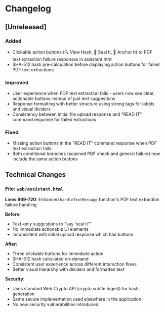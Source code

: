 # Changelog

## [Unreleased]

### Added
- Clickable action buttons (🔍 View Hash, 📜 Seal It, 🔗 Anchor It) to PDF text extraction failure responses in assistant.html
- SHA-512 hash pre-calculation before displaying action buttons for failed PDF text extractions

### Improved
- User experience when PDF text extraction fails - users now see clear, actionable buttons instead of just text suggestions
- Response formatting with better structure using strong tags for labels and visual dividers
- Consistency between initial file upload response and "READ IT" command response for failed extractions

### Fixed
- Missing action buttons in the "READ IT" command response when PDF text extraction fails
- Both conditional branches (scanned PDF check and general failure) now include the same action buttons

## Technical Changes

### File: `web/assistant.html`
**Lines 669-720**: Enhanced `handleTextMessage` function's PDF text extraction failure handling

**Before:**
- Text-only suggestions to "say 'seal it'"
- No immediate actionable UI elements
- Inconsistent with initial upload response which had buttons

**After:**
- Three clickable buttons for immediate action
- SHA-512 hash calculated on-demand
- Consistent user experience across different interaction flows
- Better visual hierarchy with dividers and formatted text

**Security:**
- Uses standard Web Crypto API (crypto.subtle.digest) for hash generation
- Same secure implementation used elsewhere in the application
- No new security vulnerabilities introduced
